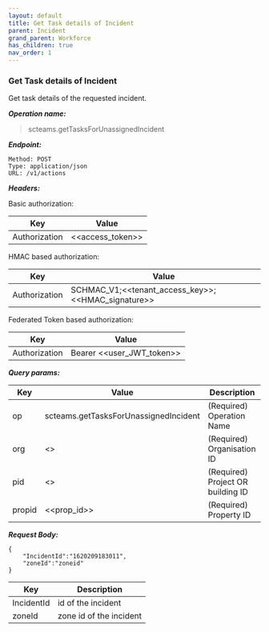 ```yaml
---
layout: default
title: Get Task details of Incident
parent: Incident
grand_parent: Workforce
has_children: true
nav_order: 1
---
```


### Get Task details of Incident

Get task details of the requested incident.

***Operation name:***

> scteams.getTasksForUnassignedIncident

***Endpoint:***

```
Method: POST
Type: application/json
URL: /v1/actions
```

***Headers:***

Basic authorization:

|Key|Value|
|---|---|
|Authorization|<<access_token>>|


HMAC based authorization:

|Key|Value|
|---|---|
|Authorization|SCHMAC_V1;<<tenant_access_key>>;<<HMAC_signature>>|

Federated Token based authorization:

|Key|Value|
|---|---|
|Authorization|Bearer <<user_JWT_token>>|

***Query params:***

| Key | Value | Description |
| --- | ------|-------------|
| op | scteams.getTasksForUnassignedIncident | (Required) Operation Name |
| org | <<org>> | (Required) Organisation ID |
| pid | <<pid>> | (Required) Project OR building ID |
| propid | <<prop_id>> | (Required) Property ID |


***Request Body:***

```
{
    "IncidentId":"1620209183011",
    "zoneId":"zoneid"
}
```

| Key | Description |
| --- |-------------|
|IncidentId|id of the incident|
|zoneId|zone id of the incident|